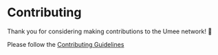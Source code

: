 # Contributing

Thank you for considering making contributions to the Umee network! 🌟

Please follow the [Contributing Guidelines](https://github.com/umee-network/umee/blob/main/CONTRIBUTING.md)